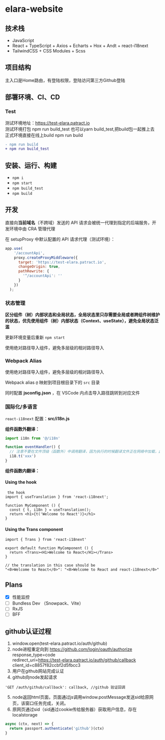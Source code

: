 # elara-website

## 技术栈

- JavaScript
- React + TypeScript + Axios + Echarts + Hox + Andt + react-i18next
- TailwindCSS + CSS Modules + Scss


## 项目结构
主入口是Home路由，有登陆权限，登陆访问第三方Github登陆

## 部署环境、CI、CD

### Test
测试环境地址：<a href="https://test-elara.patract.io">https://test-elara.patract.io</a></br>
测试环境打包 npm run build_test  也可以yarn build_test,把build包一起推上去
正式环境直接在线上build npm run build

```diff
- npm run build
+ npm run build_test
```

## 安装、运行、构建

- `npm i`
- `npm start`
- `npm build_test`
- `npm build`

## 开发


直接向**当前域名**（不跨域）发送的 API 请求会被统一代理到指定的后端服务，开发环境中由 CRA 管理代理

在 setupProxy 中默认配置的 API 请求代理（测试环境）：

```js
app.use(
    '/accountApi',
    proxy.createProxyMiddleware({
      target: 'https://test-elara.patract.io',
      changeOrigin: true,
      pathRewrite: {
        '^/accountApi': ''
      }
    })
  );
```

### 状态管理

**区分组件（树）内部状态和全局状态，全局状态里只存需要全局或者跨组件树维护的状态，优先使用组件（树）内部状态（Context、useState），避免全局状态泛滥**


更新环境变量后重新 `npm start`

使用绝对路径导入组件，避免多层级的相对路径导入

### Webpack Alias

使用绝对路径导入组件，避免多层级的相对路径导入

Webpack alias `@` 映射到项目根目录下的 `src` 目录

同时配置 **jsconfig.json** ，在 VSCode 内点击导入路径跳转到对应文件


### 国际化/多语言

`react-i18next` 配置：**src/i18n.js**

**组件函数外翻译：**

```js
import i18n from '@/i18n'

function eventHandler() {
  // 注意不要在文件顶级（函数外）中调用翻译，因为执行的时候翻译文件正在网络中加载，此时调用翻译结果是空字符串
  i18.t('xxx')
}
```

**组件函数内翻译：**

#### Using the hook

```react
 the hook
import { useTranslation } from 'react-i18next';

function MyComponent () {
  const { t, i18n } = useTranslation();
  return <h1>{t('Welcome to React')}</h1>
}
```

#### Using the Trans component

```react
import { Trans } from 'react-i18next'

export default function MyComponent () {
  return <Trans><H1>Welcome to React</H1></Trans>
}

// the translation in this case should be
"<0>Welcome to React</0>": "<0>Welcome to React and react-i18next</0>"
```

## Plans

- [X] 性能监控
- [ ] Bundless Dev （Snowpack、Vite）
- [ ] RxJS
- [ ] BFF

## github认证过程
1. window.open(test-elara.patract.io/auth/github)
2. node进程重定向到
  https://github.com/login/oauth/authorize
  response_type=code  
  redirect_uri=https://test-elara.patract.io/auth/github/callback  
  client_id=c8857f82ccbf2d5fbcc3
3. 用户在github网站完成认证
4. github向node发起请求
```
'GET /auth/github/callback': callback, //github 验证回调
```
5. node返回html页面，页面通过js调用window.postMessage发送sid给原网页，该窗口任务完成，关闭。
6. 原网页通过sid（sid通过cookie传给服务器）获取用户信息，存在localstorage
``` js
async (ctx, next) => {
  return passport.authenticate('github')(ctx)
}
```

